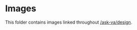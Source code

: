 # Images

This folder contains images linked throughout [/ask-va/design](https://github.com/department-of-veterans-affairs/va.gov-team/tree/master/products/ask-va/design).
